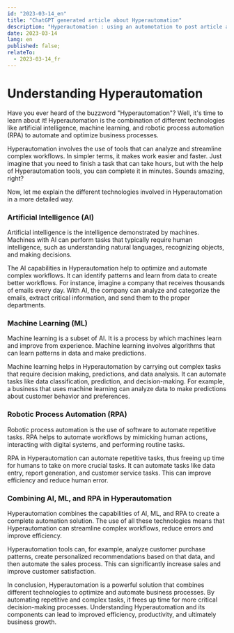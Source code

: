 ```yaml
---
id: "2023-03-14_en"
title: "ChatGPT generated article about Hyperautomation"
description: "Hyperautomation : using an automotation to post article about computer science architecture, automaticaly and programmaticaly, every week, using OpenAI"
date: 2023-03-14
lang: en
published: false;
relateTo:
  - 2023-03-14_fr
---
```




# Understanding Hyperautomation

Have you ever heard of the buzzword "Hyperautomation"? Well, it's time to learn about it! Hyperautomation is the combination of different technologies like artificial intelligence, machine learning, and robotic process automation (RPA) to automate and optimize business processes.

Hyperautomation involves the use of tools that can analyze and streamline complex workflows. In simpler terms, it makes work easier and faster. Just imagine that you need to finish a task that can take hours, but with the help of Hyperautomation tools, you can complete it in minutes. Sounds amazing, right?

Now, let me explain the different technologies involved in Hyperautomation in a more detailed way.

### Artificial Intelligence (AI)

Artificial intelligence is the intelligence demonstrated by machines. Machines with AI can perform tasks that typically require human intelligence, such as understanding natural languages, recognizing objects, and making decisions.

The AI capabilities in Hyperautomation help to optimize and automate complex workflows. It can identify patterns and learn from data to create better workflows. For instance, imagine a company that receives thousands of emails every day. With AI, the company can analyze and categorize the emails, extract critical information, and send them to the proper departments.

### Machine Learning (ML)

Machine learning is a subset of AI. It is a process by which machines learn and improve from experience. Machine learning involves algorithms that can learn patterns in data and make predictions.

Machine learning helps in Hyperautomation by carrying out complex tasks that require decision making, predictions, and data analysis. It can automate tasks like data classification, prediction, and decision-making. For example, a business that uses machine learning can analyze data to make predictions about customer behavior and preferences.

### Robotic Process Automation (RPA)

Robotic process automation is the use of software to automate repetitive tasks. RPA helps to automate workflows by mimicking human actions, interacting with digital systems, and performing routine tasks.

RPA in Hyperautomation can automate repetitive tasks, thus freeing up time for humans to take on more crucial tasks. It can automate tasks like data entry, report generation, and customer service tasks. This can improve efficiency and reduce human error.

### Combining AI, ML, and RPA in Hyperautomation

Hyperautomation combines the capabilities of AI, ML, and RPA to create a complete automation solution. The use of all these technologies means that Hyperautomation can streamline complex workflows, reduce errors and improve efficiency.

Hyperautomation tools can, for example, analyze customer purchase patterns, create personalized recommendations based on that data, and then automate the sales process. This can significantly increase sales and improve customer satisfaction.

In conclusion, Hyperautomation is a powerful solution that combines different technologies to optimize and automate business processes. By automating repetitive and complex tasks, it frees up time for more critical decision-making processes. Understanding Hyperautomation and its components can lead to improved efficiency, productivity, and ultimately business growth.
